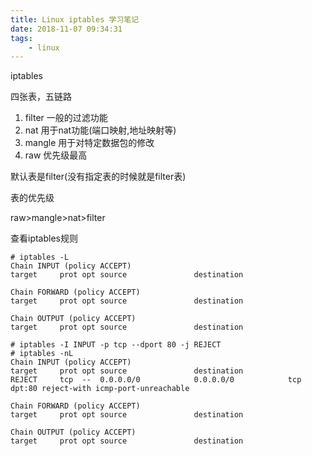 ```yaml
---
title: Linux iptables 学习笔记
date: 2018-11-07 09:34:31
tags:
	- linux
---
```


iptables


四张表，五链路

1. filter 一般的过滤功能
2. nat 用于nat功能(端口映射,地址映射等)
3. mangle 用于对特定数据包的修改
4. raw 优先级最高

默认表是filter(没有指定表的时候就是filter表)

表的优先级

raw>mangle>nat>filter


查看iptables规则

```
# iptables -L
Chain INPUT (policy ACCEPT)
target     prot opt source               destination

Chain FORWARD (policy ACCEPT)
target     prot opt source               destination

Chain OUTPUT (policy ACCEPT)
target     prot opt source               destination
```

```
# iptables -I INPUT -p tcp --dport 80 -j REJECT
# iptables -nL
Chain INPUT (policy ACCEPT)
target     prot opt source               destination
REJECT     tcp  --  0.0.0.0/0            0.0.0.0/0            tcp dpt:80 reject-with icmp-port-unreachable

Chain FORWARD (policy ACCEPT)
target     prot opt source               destination

Chain OUTPUT (policy ACCEPT)
target     prot opt source               destination

```